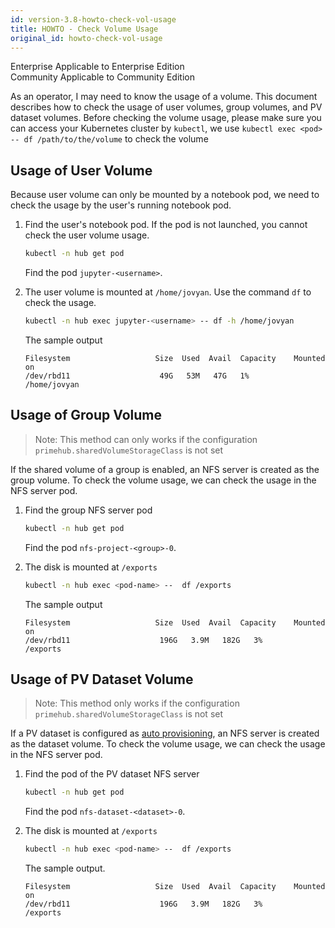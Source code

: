 ```yaml
---
id: version-3.8-howto-check-vol-usage
title: HOWTO - Check Volume Usage
original_id: howto-check-vol-usage
---
```

<div class="label-sect">
  <div class="ee-only tooltip">Enterprise
    <span class="tooltiptext">Applicable to Enterprise Edition</span>
  </div>
  <div class="ce-only tooltip">Community
    <span class="tooltiptext">Applicable to Community Edition</span>
  </div>
</div>

As an operator, I may need to know the usage of a volume. This document describes how to check the usage of user volumes, group volumes, and PV dataset volumes. Before checking the volume usage, please make sure you can access your Kubernetes cluster by `kubectl`, we use `kubectl exec <pod> -- df /path/to/the/volume` to check the volume

## Usage of User Volume

Because user volume can only be mounted by a notebook pod, we need to check the usage by the user's running notebook pod.

1. Find the user's notebook pod. If the pod is not launched, you cannot check the user volume usage.

    ```bash
    kubectl -n hub get pod
    ```

    Find the pod `jupyter-<username>`.

1. The user volume is mounted at `/home/jovyan`. Use the command `df` to check the usage.

   ```bash
   kubectl -n hub exec jupyter-<username> -- df -h /home/jovyan
   ```

   The sample output

   ```text
   Filesystem                   Size  Used  Avail  Capacity    Mounted on
   /dev/rbd11                    49G   53M   47G   1%          /home/jovyan
   ```

## Usage of Group Volume

> Note: This method can only works if the configuration `primehub.sharedVolumeStorageClass` is not set

If the shared volume of a group is enabled, an NFS server is created as the group volume. To check the volume usage, we can check the usage in the NFS server pod.

1. Find the group NFS server pod

    ```bash
    kubectl -n hub get pod
    ```

    Find the pod `nfs-project-<group>-0`.

1. The disk is mounted at `/exports`

   ```bash
   kubectl -n hub exec <pod-name> --  df /exports
   ```

   The sample output

   ```text
   Filesystem                   Size  Used  Avail  Capacity    Mounted on
   /dev/rbd11                    196G   3.9M   182G   3%       /exports
   ```

## Usage of PV Dataset Volume

> Note: This method only works if the configuration `primehub.sharedVolumeStorageClass` is not set

If a PV dataset is configured as [auto provisioning](../guide_manual/admin-dataset#persistent-volume), an NFS server is created as the dataset volume. To check the volume usage, we can check the usage in the NFS server pod.

1. Find the pod of the PV dataset NFS server

    ```bash
    kubectl -n hub get pod
    ```

    Find the pod `nfs-dataset-<dataset>-0`.

1. The disk is mounted at `/exports`

   ```bash
   kubectl -n hub exec <pod-name> --  df /exports
   ```

   The sample output.

   ```text
   Filesystem                   Size  Used  Avail  Capacity    Mounted on
   /dev/rbd11                    196G   3.9M   182G   3%       /exports
   ```
